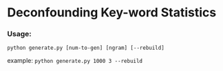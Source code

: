 # Deconfounding Key-word Statistics 

### Usage:
`python generate.py [num-to-gen] [ngram] [--rebuild]`

example: 
`python generate.py 1000 3 --rebuild`
